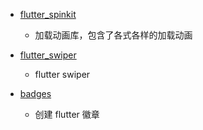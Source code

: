 

- [flutter_spinkit](https://pub.dev/packages/flutter_spinkit)
  - 加载动画库，包含了各式各样的加载动画

- [flutter_swiper](https://pub.dev/packages/flutter_swiper)
  - flutter swiper 

- [badges](https://pub.dev/packages/badges)
  - 创建 flutter 徽章